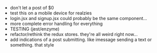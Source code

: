 - don't let a post of $0
- test this on a mobile device for realzies
- login.jsx and signup.jsx could probably be the same component...
- more complete error handling for everything
- TESTING (jest/enzyme)
- refactor/rethink the redux stores. they're all weird right now...
- add indications of a post submitting. like imessage sending a text or something. that style
